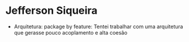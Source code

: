 # Jefferson Siqueira
- Arquitetura: package by feature: Tentei trabalhar com uma arquitetura que gerasse pouco acoplamento e alta coesão